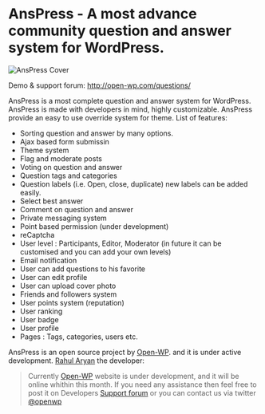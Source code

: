AnsPress - A most advance community question and answer system for WordPress.
=========

![AnsPress Cover](https://raw.githubusercontent.com/open-wp/anspress/master/banner-1544x500.png "AnsPress cover image")

Demo & support forum: http://open-wp.com/questions/

AnsPress is a most complete question and answer system for WordPress. AnsPress is made with developers in mind, highly customizable. AnsPress provide an easy to use override system for theme. List of features:

  - Sorting question and answer by many options.
  - Ajax based form submissin
  - Theme system
  - Flag and moderate posts
  - Voting on question and answer
  - Question tags and categories
  - Question labels (i.e. Open, close, duplicate) new labels can be added easily.
  - Select best answer
  - Comment on question and answer
  - Private messaging system
  - Point based permission (under development)
  - reCaptcha
  - User level : Participants, Editor, Moderator (in future it can be customised and you can add your own levels)
  - Email notification
  - User can add questions to his favorite
  - User can edit profile
  - User can upload cover photo
  - Friends and followers system
  - User points system (reputation)
  - User ranking
  - User badge
  - User profile
  - Pages : Tags, categories, users etc.

AnsPress is an open source project by [Open-WP]. and it is under active development.  [Rahul Aryan] the developer:

> Currently [Open-WP] website is under development, and it will be online whithin this month.
> If you need any assistance then feel free to post it on Developers [Support forum] or you can contact us via twitter [@openwp]



[Open-WP]:http://open-wp.com/
[Rahul Aryan]:http://rahularyan.com/
[Support forum]:http://rahularyan.com/support
[@openwp]:http://twitter.com/openwp

